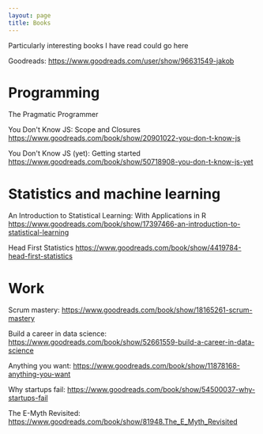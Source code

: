 ```yaml
---
layout: page
title: Books
---
```


Particularly interesting books I have read could go here

Goodreads: https://www.goodreads.com/user/show/96631549-jakob

# Programming

The Pragmatic Programmer

You Don't Know JS: Scope and Closures
https://www.goodreads.com/book/show/20901022-you-don-t-know-js

You Don't Know JS (yet): Getting started
https://www.goodreads.com/book/show/50718908-you-don-t-know-js-yet

# Statistics and machine learning

An Introduction to Statistical Learning: With Applications in R
https://www.goodreads.com/book/show/17397466-an-introduction-to-statistical-learning

Head First Statistics
https://www.goodreads.com/book/show/4419784-head-first-statistics

# Work

Scrum mastery:
https://www.goodreads.com/book/show/18165261-scrum-mastery

Build a career in data science:
https://www.goodreads.com/book/show/52661559-build-a-career-in-data-science

Anything you want:
https://www.goodreads.com/book/show/11878168-anything-you-want

Why startups fail:
https://www.goodreads.com/book/show/54500037-why-startups-fail

The E-Myth Revisited:
https://www.goodreads.com/book/show/81948.The_E_Myth_Revisited

